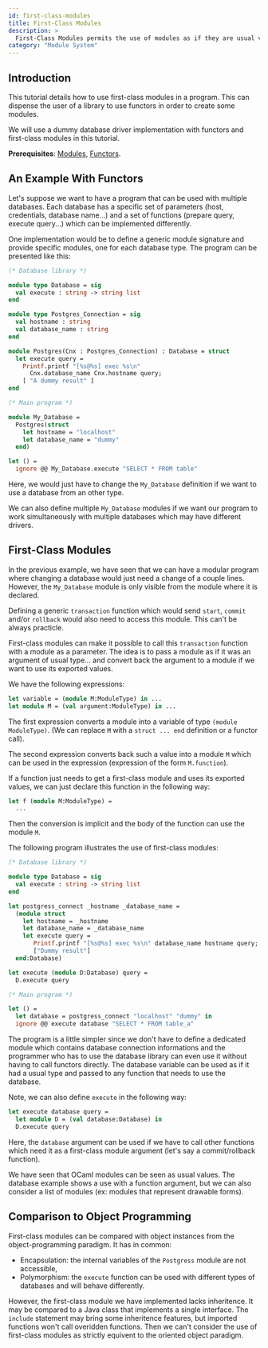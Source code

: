 ```yaml
---
id: first-class-modules
title: First-Class Modules
description: >
  First-Class Modules permits the use of modules as if they are usual values.
category: "Module System"
---
```

## Introduction

This tutorial details how to use first-class modules in a program. This
can dispense the user of a library to use functors in order to create some
modules.

We will use a dummy database driver implementation with functors and first-class modules in this tutorial.

**Prerequisites**: [Modules](/docs/modules), [Functors](/doc/functors).

## An Example With Functors

Let's suppose we want to have a program that can be used with multiple
databases. Each database has a specific set of parameters (host, credentials,
database name...) and a set of functions (prepare query, execute
query...) which can be implemented differently.

One implementation would be to define a generic module signature and
provide specific modules, one for each database type. The program can be
presented like this:

```ocaml
(* Database library *)

module type Database = sig
  val execute : string -> string list
end

module type Postgres_Connection = sig
  val hostname : string
  val database_name : string
end

module Postgres(Cnx : Postgres_Connection) : Database = struct
  let execute query =
    Printf.printf "[%s@%s] exec %s\n"
      Cnx.database_name Cnx.hostname query;
    [ "A dummy result" ]
end

(* Main program *)

module My_Database =
  Postgres(struct
    let hostname = "localhost"
    let database_name = "dummy"
  end)

let () =
  ignore @@ My_Database.execute "SELECT * FROM table"
```

Here, we would just have to change the `My_Database` definition if we want
to use a database from an other type.

We can also define multiple `My_Database` modules if we want our program
to work simultaneously with multiple databases which may have different drivers.

## First-Class Modules

In the previous example, we have seen that we can have a modular program
where changing a database would just need a change of a couple lines. However,
the `My_Database` module is only visible from the module where it is declared.

Defining a generic `transaction` function which would send `start`, `commit`
and/or `rollback` would also need to access this module. This can't be always practicle.

First-class modules can make it possible to call this `transaction` function
with a module as a parameter. The idea is
to pass a module as if it was an argument of usual type... and convert back
the argument to a module if we want to use its exported values.

We have the following expressions:

```ocaml
let variable = (module M:ModuleType) in ...
let module M = (val argument:ModuleType) in ...
```

The first expression converts a module into
a variable of type `(module ModuleType)`. (We can replace `M` with a `struct ... end`
definition or a functor call).

The second expression converts back such a value into a module `M` which
can be used in the expression (expression of the form `M.function`).

If a function just needs to get a first-class module and uses its exported values,
we can just declare this function in the following way:

```ocaml
let f (module M:ModuleType) =
  ...
```

Then the conversion is implicit and the body of the function can use
the module `M`.

The following program illustrates the use of first-class modules:

```ocaml
(* Database library *)

module type Database = sig
  val execute : string -> string list
end

let postgress_connect _hostname _database_name =
  (module struct
    let hostname = _hostname
    let database_name = _database_name
    let execute query =
       Printf.printf "[%s@%s] exec %s\n" database_name hostname query;
       ["Dummy result"]
  end:Database)

let execute (module D:Database) query =
  D.execute query

(* Main program *)

let () =
  let database = postgress_connect "localhost" "dummy" in
  ignore @@ execute database "SELECT * FROM table_a"
```

The program is a little simpler since we don't have to define a dedicated
module which contains database connection informations and the programmer
who has to use the database library can even use it
without having to call functors directly. The database variable can be used
as if it had a usual type and passed to any function that needs to use the database.

Note, we can also define `execute` in the following way:

```ocaml
let execute database query =
  let module D = (val database:Database) in
  D.execute query
```

Here, the `database` argument can be used if we have to call other functions
which need it as a first-class module argument (let's say a commit/rollback
function).

We have seen that OCaml modules can be seen as usual values. The database
example shows a use with a function argument, but we can also consider a list
of modules (ex: modules that represent drawable forms).

## Comparison to Object Programming

First-class modules can be compared with object instances from the object-programming
paradigm. It has in common:

- Encapsulation: the internal variables of the `Postgress` module are not
  accessible,
- Polymorphism: the `execute` function can be used with different types
  of databases and will behave differently.

However, the first-class module we have implemented lacks inheritence. It may be
compared to a Java class that implements a single interface. The `include`
statement may bring some inheritence features, but imported functions won't call
overidden functions. Then we can't consider the use of first-class modules as 
strictly equivent to the oriented object paradigm.
